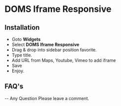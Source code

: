 
# DOMS Iframe Responsive

## Installation
- Goto **Widgets**
- Select **DOMS Iframe Responsive**
- Drag & drop into sidebar position favorite.
- Type title.
- Add URL from Maps, Youtube, Vimeo to add iframe
- Save
- Enjoy.


## FAQ's
-- Any Question 
Please leave a comment.